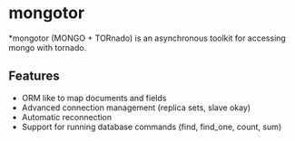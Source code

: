 # mongotor

*mongotor (MONGO + TORnado) is an asynchronous toolkit for accessing mongo with tornado.

## Features

* ORM like to map documents and fields
* Advanced connection management (replica sets, slave okay)
* Automatic reconnection
* Support for running database commands (find, find_one, count, sum)